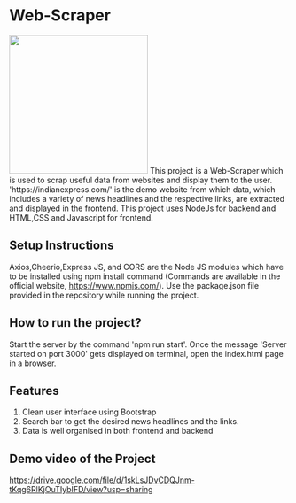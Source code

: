 # Web-Scraper
<img align="centre" width="250" height="250" src="https://user-images.githubusercontent.com/77330133/144661360-9e465ca4-527e-4baa-bcff-beb02ddf6be9.jpg">
This project is a Web-Scraper which is used to scrap useful data from websites and display them to the user. 'https://indianexpress.com/' is the demo website from which data, which includes a variety of news headlines and the respective links, are extracted and displayed in the frontend. This project uses NodeJs for backend and HTML,CSS and Javascript for frontend.

## Setup Instructions
Axios,Cheerio,Express JS, and CORS are the Node JS modules which have to be installed using npm install command (Commands are available in the official website, https://www.npmjs.com/). Use the package.json file provided in the repository while running the project. 

## How to run the project?
Start the server by the command 'npm run start'. Once the message 'Server started on port 3000' gets displayed on terminal, open the index.html page in a browser.

## Features
1. Clean user interface using Bootstrap
2. Search bar to get the desired news headlines and the links.
3. Data is well organised in both frontend and backend

## Demo video of the Project
https://drive.google.com/file/d/1skLsJDvCDQJnm-tKqg6RlKjOuTIybIFD/view?usp=sharing
